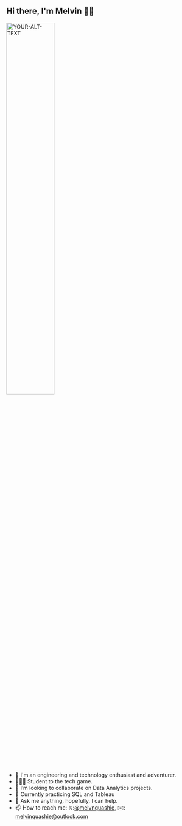## Hi there, I'm Melvin 👋🏾

<!--
**melvinquashie/melvinquashie** is a ✨ _special_ ✨ repository because its `README.md` (this file) appears on your GitHub profile. -->

<picture>
 <source media="(prefers-color-scheme: dark)" srcset="https://img.freepik.com/premium-vector/back-adventure-man-with-backpack-hiking-climbing-cartoon-character-flat-illustration_1150-39586.jpg?w=2000" width="50%" height="50%">
 <source media="(prefers-color-scheme: light)" srcset="https://img.freepik.com/premium-vector/back-adventure-man-with-backpack-hiking-climbing-cartoon-character-flat-illustration_1150-39586.jpg?w=2000" width="50%" height="50%">
 <img alt="YOUR-ALT-TEXT" src="https://m.media-amazon.com/images/M/MV5BNTM2YWE0YmQtM2JmMC00ZDgxLTllNDktZTFlYWU5OGVkNWU0XkEyXkFqcGdeQXVyNTAyODkwOQ@@._V1_.jpg" width="50%" height="50%">
</picture>

- 🔭 I'm an engineering and technology enthusiast and adventurer.
- 🧑🏾‍🎓 Student to the tech game.
- 👯 I’m looking to collaborate on Data Analytics projects.
- 🚀 Currently practicing SQL and Tableau
- 💬 Ask me anything, hopefully, I can help.
- 📫 How to reach me: 𝕏:[@melvnquashie](https://twitter.com/melvinquashie), ✉️: melvinquashie@outlook.com

